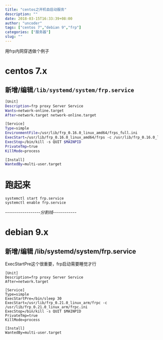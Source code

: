 ```yaml
---
title: "centos之开机自启动服务"
description: ""
date: 2018-03-15T16:33:39+08:00
author: "uncoder"
tags: ["centos 7","debian 9","frp"]
categories: ["服务器"]
slug: ""
---
```


用frp内网穿透做个例子

<!--more-->
# centos 7.x

## 新增/编辑`/lib/systemd/system/frp.service`

```bash
[Unit]
Description=frp proxy Server Service
Wants=network-online.target
After=network.target network-online.target

[Service]
Type=simple
EnvironmentFile=/usr/lib/frp_0.16.0_linux_amd64/frps_full.ini
ExecStart=/usr/lib/frp_0.16.0_linux_amd64/frps -c /usr/lib/frp_0.16.0_linux_amd64/frps.ini
ExecStop=/bin/kill -s QUIT $MAINPID
PrivateTmp=true
KillMode=process

[Install]
WantedBy=multi-user.target

```
# 跑起来

```
systemctl start frp.service
systemctl enable frp.service
```

_---_---_---_---_---_---_分割线_---_---_---_---_

# debian 9.x

## 新增/编辑 /lib/systemd/system/frp.service

ExecStartPre这个很重要，frp启动需要睡觉才行

```
[Unit]
Description=frp proxy Server Service
After=network.target

[Service]
Type=simple
ExecStartPre=/bin/sleep 30
ExecStart=/usr/lib/frp_0.21.0_linux_arm/frpc -c /usr/lib/frp_0.21.0_linux_arm/frpc.ini
ExecStop=/bin/kill -s QUIT $MAINPID
PrivateTmp=true
KillMode=process

[Install]
WantedBy=multi-user.target
```
